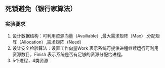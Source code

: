 ## 死锁避免（银行家算法）

### 实验要求  
1. 设计数据结构：可利用资源向量（Availiable）,最大需求矩阵（Max）,分配矩阵（Allocation）,需求矩阵（Need）  
2. 设计安全检验算法：设置工作向量Work 表示系统可提供进程继续运行可利用资源数目，Finish 表示系统是否有足够的资源分配给进程。  
3. 5个进程，4类资源